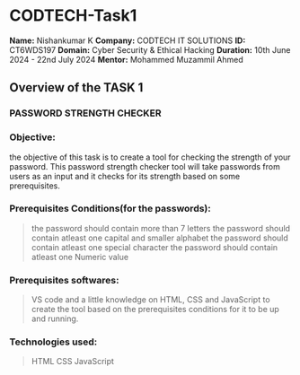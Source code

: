 # CODTECH-Task1

**Name:** Nishankumar K
**Company:** CODTECH IT SOLUTIONS
**ID:** CT6WDS197
**Domain:** Cyber Security & Ethical Hacking
**Duration:** 10th June 2024 - 22nd July 2024
**Mentor:** Mohammed Muzammil Ahmed

## Overview of the TASK 1

### PASSWORD STRENGTH CHECKER

### Objective:
the objective of this task is to create a tool for checking the strength of your password. This password strength checker tool will take passwords from users as an input and it checks for its strength based on some prerequisites.

### Prerequisites Conditions(for the passwords):
> the password should contain more than 7 letters
> the password should contain atleast one capital and smaller alphabet
> the password should contain atleast one special character
> the password should contain atleast one Numeric value

### Prerequisites softwares:
> VS code and a little knowledge on HTML, CSS and JavaScript to create the tool based on the prerequisites conditions for it to be up and running.

### Technologies used:
> HTML
> CSS
> JavaScript
